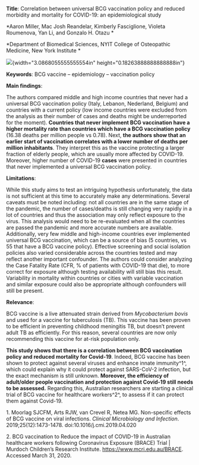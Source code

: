 **Title**: Correlation between universal BCG vaccination policy and
reduced morbidity and mortality for COVID-19: an epidemiological study

*Aaron Miller, Mac Josh Reandelar, Kimberly Fasciglione, Violeta
Roumenova, Yan Li, and Gonzalo H. Otazu *

*Department of Biomedical Sciences, NYIT College of Osteopathic
Medicine, New York Institute *

![](media/image1.png){width="3.0868055555555554in"
height="0.18263888888888888in"}

**Keywords**: BCG vaccine – epidemiology – vaccination policy

**Main findings**:

The authors compared middle and high income countries that never had a
universal BCG vaccination policy (Italy, Lebanon, Nederland, Belgium)
and countries with a current policy (low income countries were excluded
from the analysis as their number of cases and deaths might be
underreported for the moment). **Countries that never implement BCG
vaccination have a higher mortality rate than countries which have a BCG
vaccination policy** (16.38 deaths per million people vs 0.78). Next,
**the authors show that an earlier start of vaccination correlates with
a lower number of deaths per million inhabitants**. They interpret this
as the vaccine protecting a larger fraction of elderly people, which are
usually more affected by COVID-19. Moreover, higher number of COVID-19
**cases** were presented in countries that never implemented a universal
BCG vaccination policy.

**Limitations**:

While this study aims to test an intriguing hypothesis unfortunately,
the data is not sufficient at this time to accurately make any
determinations. Several caveats must be noted including: not all
countries are in the same stage of the pandemic, the number of
cases/deaths is still changing very rapidly in a lot of countries and
thus the association may only reflect exposure to the virus. This
analysis would need to be re-evaluated when all the countries are passed
the pandemic and more accurate numbers are available. Additionally, very
few middle and high-income countries ever implemented universal BCG
vaccination, which can be a source of bias (5 countries, vs 55 that have
a BCG vaccine policy). Effective screening and social isolation policies
also varied considerable across the countries tested and may reflect
another important confounder. The authors could consider analyzing the
Case Fatality Rate (CFR, % of patients with COVID-19 that die), to more
correct for exposure although testing availability will still bias this
result. Variability in mortality within countries or cities with
variable vaccination and similar exposure could also be appropriate
although confounders will still be present.

**Relevance**:

BCG vaccine is a live attenuated strain derived from *Mycobacterium
bovis* and used for a vaccine for tuberculosis (TB). This vaccine has
been proven to be efficient in preventing childhood meningitis TB, but
doesn’t prevent adult TB as efficiently. For this reason, several
countries are now only recommending this vaccine for at-risk population
only.

**This study shows that there is a correlation between BCG vaccination
policy and reduced mortality for Covid-19**. Indeed, BCG vaccine has
been shown to protect against several viruses and enhance innate
immunity^1^, which could explain why it could protect against SARS-CoV-2
infection, but the exact mechanism is still unknown. **Moreover, the
efficiency of adult/older people vaccination and protection against
Covid-19 still needs to be assessed.** Regarding this, Australian
researchers are starting a clinical trial of BCG vaccine for healthcare
workers^2^, to assess if it can protect them against Covid-19.

1\. Moorlag SJCFM, Arts RJW, van Crevel R, Netea MG. Non-specific effects
of BCG vaccine on viral infections. *Clinical Microbiology and
Infection*. 2019;25(12):1473-1478. doi:10.1016/j.cmi.2019.04.020

2\. BCG vaccination to Reduce the impact of COVID-19 in Australian
healthcare workers following Coronavirus Exposure (BRACE) Trial |
Murdoch Children’s Research Institute. https://www.mcri.edu.au/BRACE.
Accessed March 31, 2020.
